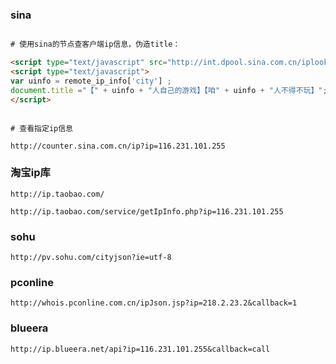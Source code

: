 ### sina

```html

# 使用sina的节点查客户端ip信息，伪造title：

<script type="text/javascript" src="http://int.dpool.sina.com.cn/iplookup/iplookup.php?format=js" charset="gb2312"></script>
<script type="text/javascript"> 
var uinfo = remote_ip_info['city'] ;
document.title ="【" + uinfo + "人自己的游戏】【咱" + uinfo + "人不得不玩】";
</script>

```

```

# 查看指定ip信息

http://counter.sina.com.cn/ip?ip=116.231.101.255

```

### 淘宝ip库

```
http://ip.taobao.com/

http://ip.taobao.com/service/getIpInfo.php?ip=116.231.101.255

```

### sohu

```
http://pv.sohu.com/cityjson?ie=utf-8
```

### pconline

```
http://whois.pconline.com.cn/ipJson.jsp?ip=218.2.23.2&callback=1
```

### blueera

```
http://ip.blueera.net/api?ip=116.231.101.255&callback=call 

```

